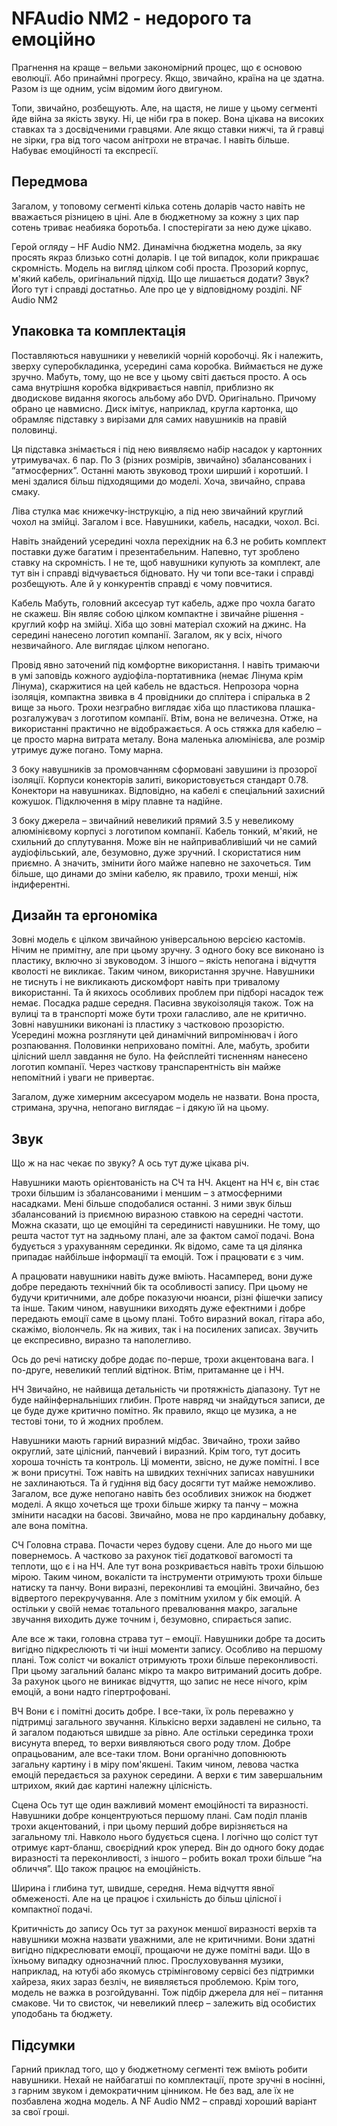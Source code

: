 # NFAudio NM2 - недорого та емоційно

Прагнення на краще – вельми закономірний процес, що є основою еволюції. Або принаймні прогресу. Якщо, звичайно, країна на це здатна. Разом із ще одним, усім відомим його двигуном.

Топи, звичайно, розбещують. Але, на щастя, не лише у цьому сегменті йде війна за якість звуку. Ні, це ніби гра в покер. Вона цікава на високих ставках та з досвідченими гравцями. Але якщо ставки нижчі, та й гравці не зірки, гра від того часом анітрохи не втрачає. І навіть більше. Набуває емоційності та експресії.

## Передмова


Загалом, у топовому сегменті кілька сотень доларів часто навіть не вважається різницею в ціні. Але в бюджетному за кожну з цих пар сотень триває неабияка боротьба. І спостерігати за нею дуже цікаво.

Герой огляду – HF Audio NM2. Динамічна бюджетна модель, за яку просять якраз близько сотні доларів. І це той випадок, коли прикрашає скромність. Модель на вигляд цілком собі проста. Прозорий корпус, м'який кабель, оригінальний підхід. Що ще лишається додати? Звук? Його тут і справді достатньо. Але про це у відповідному розділі. NF Audio NM2

## Упаковка та комплектація

Поставляються навушники у невеликій чорній коробочці. Як і належить, зверху суперобкладинка, усередині сама коробка.
Виймається не дуже зручно. Мабуть, тому, що не все у цьому світі дається просто. А ось сама внутрішня коробка відкривається навпіл, приблизно як дводискове видання якогось альбому або DVD. Оригінально. Причому обрано це навмисно. Диск імітує, наприклад, кругла картонка, що обрамляє підставку з вирізами для самих навушників на правій половинці.

Ця підставка знімається і під нею виявляємо набір насадок у картонних утримувачах. 6 пар. По 3 (різних розмірів, звичайно) збалансованих і “атмосферних”. Останні мають звуковод трохи ширший і коротший. І мені здалися більш підходящими до моделі. Хоча, звичайно, справа смаку.

Ліва стулка має книжечку-інструкцію, а під нею звичайний круглий чохол на змійці.
Загалом і все. Навушники, кабель, насадки, чохол. Всі.

Навіть знайдений усередині чохла перехідник на 6.3 не робить комплект поставки дуже багатим і презентабельним. Напевно, тут зроблено ставку на скромність. І не те, щоб навушники купують за комплект, але тут він і справді відчувається бідновато. Ну чи топи все-таки і справді розбещують. Але й у конкурентів справді є чому повчитися.

Кабель
Мабуть, головний аксесуар тут кабель, адже про чохла багато не скажеш. Він являє собою цілком компактне і звичайне рішення - круглий кофр на змійці. Хіба що зовні матеріал схожий на джинс. На середині нанесено логотип компанії. Загалом, як у всіх, нічого незвичайного. Але виглядає цілком непогано.

Провід явно заточений під комфортне використання. І навіть тримаючи в умі заповідь кожного аудіофіла-портативника (немає Лінума крім Лінума), скаржитися на цей кабель не вдасться. Непрозора чорна ізоляція, компактна звивка в 4 провідники до сплітера і спіралька в 2 вище за нього. Трохи незграбно виглядає хіба що пластикова плашка-розгалужувач з логотипом компанії. Втім, вона не величезна. Отже, на використанні практично не відображається. А ось стяжка для кабелю – це просто марна витрата металу. Вона маленька алюмінієва, але розмір утримує дуже погано. Тому марна.

З боку навушників за промовчанням сформовані завушини із прозорої ізоляції. Корпуси конекторів залиті, використовується стандарт 0.78. Конектори на навушниках. Відповідно, на кабелі є спеціальний захисний кожушок. Підключення в міру плавне та надійне.

З боку джерела – звичайний невеликий прямий 3.5 у невеликому алюмінієвому корпусі з логотипом компанії.
Кабель тонкий, м'який, не схильний до сплутування. Може він не найпривабливіший чи не самий аудіофільський, але, безумовно, дуже зручний. І скористатися ним приємно. А значить, змінити його майже напевно не захочеться. Тим більше, що динами до зміни кабелю, як правило, трохи менші, ніж індиферентні.

## Дизайн та ергономіка

Зовні модель є цілком звичайною універсальною версією кастомів. Нічим не примітну, але при цьому зручну. З одного боку все виконано із пластику, включно зі звуководом. З іншого – якість непогана і відчуття кволості не викликає. Таким чином, використання зручне. Навушники не тиснуть і не викликають дискомфорт навіть при тривалому використанні. Та й якихось особливих проблем при підборі насадок теж немає. Посадка радше середня. Пасивна звукоізоляція також. Тож на вулиці та в транспорті може бути трохи галасливо, але не критично.
Зовні навушники виконані із пластику з частковою прозорістю. Усередині можна розглянути цей динамічний випромінювач і його розпаювання. Половинки неприховано помітні. Але, мабуть, зробити цілісний шелл завдання не було. На фейсплейті тисненням нанесено логотип компанії. Через часткову транспарентність він майже непомітний і уваги не привертає.

Загалом, дуже химерним аксесуаром модель не назвати. Вона проста, стримана, зручна, непогано виглядає – і дякую їй на цьому.

## Звук

Що ж на нас чекає по звуку? А ось тут дуже цікава річ.

Навушники мають орієнтованість на СЧ та НЧ. Акцент на НЧ є, він стає трохи більшим із збалансованими і меншим – з атмосферними насадками. Мені більше сподобалися останні. З ними звук більш збалансований із приємною виразною ставкою на середні частоти. Можна сказати, що це емоційні та серединисті навушники. Не тому, що решта частот тут на задньому плані, але за фактом самої подачі. Вона будується з урахуванням серединки. Як відомо, саме та ця ділянка припадає найбільше інформації та емоцій. Тож і працювати є з чим.

А працювати навушники навіть дуже вміють. Насамперед, вони дуже добре передають технічний бік та особливості запису. При цьому не будучи критичними, але добре показуючи нюанси, різні фішечки запису та інше. Таким чином, навушники виходять дуже ефектними і добре передають емоції саме в цьому плані. Тобто виразний вокал, гітара або, скажімо, віолончель. Як на живих, так і на посилених записах. Звучить це експресивно, виразно та наполегливо.

Ось до речі натиску добре додає по-перше, трохи акцентована вага. І по-друге, невеликий теплий відтінок. Втім, притаманне це і НЧ.

НЧ
Звичайно, не найвища детальність чи протяжність діапазону. Тут не буде найінфернальніших глибин. Проте навряд чи знайдуться записи, де це буде дуже критично помітно. Як правило, якщо це музика, а не тестові тони, то й жодних проблем.

Навушники мають гарний виразний мідбас. Звичайно, трохи зайво округлий, зате цілісний, панчевий і виразний. Крім того, тут досить хороша точність та контроль. Ці моменти, звісно, не дуже помітні. І все ж вони присутні. Тож навіть на швидких технічних записах навушники не захлинаються. Та й гудіння від басу досягти тут майже неможливо. Загалом, все дуже непогано навіть без особливих знижок на бюджет моделі.
А якщо хочеться ще трохи більше жирку та панчу – можна змінити насадки на басові. Звичайно, мова не про кардинальну добавку, але вона помітна.

СЧ
Головна страва. Почасти через будову сцени. Але до нього ми ще повернемось. А частково за рахунок тієї додаткової вагомості та теплоти, що є і на НЧ. Але тут вона розкривається навіть трохи більшою мірою.
Таким чином, вокалісти та інструменти отримують трохи більше натиску та панчу. Вони виразні, переконливі та емоційні. Звичайно, без відвертого перекручування. Але з помітним ухилом у бік емоцій. А остільки у своїй немає тотального превалювання макро, загальне звучання виходить дуже точним і, безумовно, спирається запис.

Але все ж таки, головна страва тут – емоції. Навушники добре та досить вигідно підкреслюють ті чи інші моменти запису. Особливо на першому плані. Тож соліст чи вокаліст отримують трохи більше переконливості.
При цьому загальний баланс мікро та макро витриманий досить добре. За рахунок цього не виникає відчуття, що запис не несе нічого, крім емоцій, а вони надто гіпертрофовані.

ВЧ
Вони є і помітні досить добре. І все-таки, їх роль переважно у підтримці загального звучання. Кількісно верхи задавлені не сильно, та й загалом подаються швидше за рівно. Але остільки серединка трохи висунута вперед, то верхи виявляються свого роду тлом. Добре опрацьованим, але все-таки тлом. Вони органічно доповнюють загальну картину і в міру пом'якшені. Таким чином, левова частка емоцій передається за рахунок середини. А верхи є тим завершальним штрихом, який дає картині належну цілісність.

Сцена
Ось тут ще один важливий момент емоційності та виразності. Навушники добре концентруються першому плані. Сам поділ планів трохи акцентований, і при цьому перший добре вирізняється на загальному тлі. Навколо нього будується сцена. І логічно що соліст тут отримує карт-бланш, своєрідний крок уперед. Він до одного боку додає виразності та переконливості, з іншого – робить вокал трохи більше “на обличчя”. Що також працює на емоційність.

Ширина і глибина тут, швидше, середня. Нема відчуття явної обмеженості. Але на це працює і схильність до більш цілісної і компактної подачі.

Критичність до запису
Ось тут за рахунок меншої виразності верхів та навушники можна назвати уважними, але не критичними. Вони здатні вигідно підкреслювати емоції, прощаючи не дуже помітні вади. Що в їхньому випадку однозначний плюс. Прослуховування музики, наприклад, на ютубі або якомусь стрімінговому сервісі без підтримки хайреза, яких зараз безліч, не виявляється проблемою. Крім того, модель не важка в розгойдуванні. Тож підбір джерела для неї – питання смакове. Чи то свисток, чи невеликий плеєр – залежить від особистих уподобань та бюджету.

## Підсумки

Гарний приклад того, що у бюджетному сегменті теж вміють робити навушники. Нехай не найбагатші по комплектації, проте зручні в носінні, з гарним звуком і демократичним цінником. Не без вад, але їх не позбавлена жодна модель. А NF Audio NM2 – справді хороший варіант за свої гроші.
